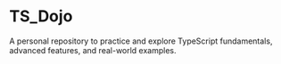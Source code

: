 # TS_Dojo
A personal repository to practice and explore TypeScript fundamentals, advanced features, and real-world examples.
